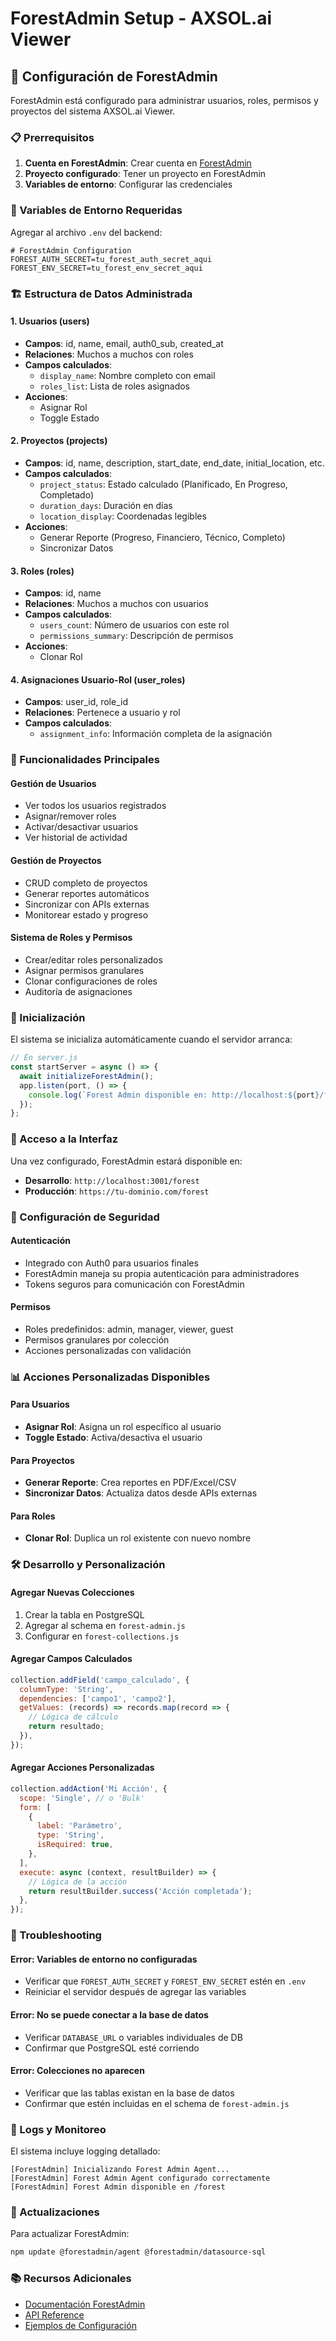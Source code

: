 # ForestAdmin Setup - AXSOL.ai Viewer

## 🚀 Configuración de ForestAdmin

ForestAdmin está configurado para administrar usuarios, roles, permisos y proyectos del sistema AXSOL.ai Viewer.

### 📋 Prerrequisitos

1. **Cuenta en ForestAdmin**: Crear cuenta en [ForestAdmin](https://www.forestadmin.com/)
2. **Proyecto configurado**: Tener un proyecto en ForestAdmin
3. **Variables de entorno**: Configurar las credenciales

### 🔧 Variables de Entorno Requeridas

Agregar al archivo `.env` del backend:

```env
# ForestAdmin Configuration
FOREST_AUTH_SECRET=tu_forest_auth_secret_aqui
FOREST_ENV_SECRET=tu_forest_env_secret_aqui
```

### 🏗️ Estructura de Datos Administrada

#### 1. **Usuarios (users)**
- **Campos**: id, name, email, auth0_sub, created_at
- **Relaciones**: Muchos a muchos con roles
- **Campos calculados**:
  - `display_name`: Nombre completo con email
  - `roles_list`: Lista de roles asignados
- **Acciones**:
  - Asignar Rol
  - Toggle Estado

#### 2. **Proyectos (projects)**
- **Campos**: id, name, description, start_date, end_date, initial_location, etc.
- **Campos calculados**:
  - `project_status`: Estado calculado (Planificado, En Progreso, Completado)
  - `duration_days`: Duración en días
  - `location_display`: Coordenadas legibles
- **Acciones**:
  - Generar Reporte (Progreso, Financiero, Técnico, Completo)
  - Sincronizar Datos

#### 3. **Roles (roles)**
- **Campos**: id, name
- **Relaciones**: Muchos a muchos con usuarios
- **Campos calculados**:
  - `users_count`: Número de usuarios con este rol
  - `permissions_summary`: Descripción de permisos
- **Acciones**:
  - Clonar Rol

#### 4. **Asignaciones Usuario-Rol (user_roles)**
- **Campos**: user_id, role_id
- **Relaciones**: Pertenece a usuario y rol
- **Campos calculados**:
  - `assignment_info`: Información completa de la asignación

### 🎯 Funcionalidades Principales

#### **Gestión de Usuarios**
- Ver todos los usuarios registrados
- Asignar/remover roles
- Activar/desactivar usuarios
- Ver historial de actividad

#### **Gestión de Proyectos**
- CRUD completo de proyectos
- Generar reportes automáticos
- Sincronizar con APIs externas
- Monitorear estado y progreso

#### **Sistema de Roles y Permisos**
- Crear/editar roles personalizados
- Asignar permisos granulares
- Clonar configuraciones de roles
- Auditoría de asignaciones

### 🚀 Inicialización

El sistema se inicializa automáticamente cuando el servidor arranca:

```javascript
// En server.js
const startServer = async () => {
  await initializeForestAdmin();
  app.listen(port, () => {
    console.log(`Forest Admin disponible en: http://localhost:${port}/forest`);
  });
};
```

### 📱 Acceso a la Interfaz

Una vez configurado, ForestAdmin estará disponible en:
- **Desarrollo**: `http://localhost:3001/forest`
- **Producción**: `https://tu-dominio.com/forest`

### 🔐 Configuración de Seguridad

#### **Autenticación**
- Integrado con Auth0 para usuarios finales
- ForestAdmin maneja su propia autenticación para administradores
- Tokens seguros para comunicación con ForestAdmin

#### **Permisos**
- Roles predefinidos: admin, manager, viewer, guest
- Permisos granulares por colección
- Acciones personalizadas con validación

### 📊 Acciones Personalizadas Disponibles

#### **Para Usuarios**
- **Asignar Rol**: Asigna un rol específico al usuario
- **Toggle Estado**: Activa/desactiva el usuario

#### **Para Proyectos**
- **Generar Reporte**: Crea reportes en PDF/Excel/CSV
- **Sincronizar Datos**: Actualiza datos desde APIs externas

#### **Para Roles**
- **Clonar Rol**: Duplica un rol existente con nuevo nombre

### 🛠️ Desarrollo y Personalización

#### **Agregar Nuevas Colecciones**
1. Crear la tabla en PostgreSQL
2. Agregar al schema en `forest-admin.js`
3. Configurar en `forest-collections.js`

#### **Agregar Campos Calculados**
```javascript
collection.addField('campo_calculado', {
  columnType: 'String',
  dependencies: ['campo1', 'campo2'],
  getValues: (records) => records.map(record => {
    // Lógica de cálculo
    return resultado;
  }),
});
```

#### **Agregar Acciones Personalizadas**
```javascript
collection.addAction('Mi Acción', {
  scope: 'Single', // o 'Bulk'
  form: [
    {
      label: 'Parámetro',
      type: 'String',
      isRequired: true,
    },
  ],
  execute: async (context, resultBuilder) => {
    // Lógica de la acción
    return resultBuilder.success('Acción completada');
  },
});
```

### 🐛 Troubleshooting

#### **Error: Variables de entorno no configuradas**
- Verificar que `FOREST_AUTH_SECRET` y `FOREST_ENV_SECRET` estén en `.env`
- Reiniciar el servidor después de agregar las variables

#### **Error: No se puede conectar a la base de datos**
- Verificar `DATABASE_URL` o variables individuales de DB
- Confirmar que PostgreSQL esté corriendo

#### **Error: Colecciones no aparecen**
- Verificar que las tablas existan en la base de datos
- Confirmar que estén incluidas en el schema de `forest-admin.js`

### 📝 Logs y Monitoreo

El sistema incluye logging detallado:
```
[ForestAdmin] Inicializando Forest Admin Agent...
[ForestAdmin] Forest Admin Agent configurado correctamente
[ForestAdmin] Forest Admin disponible en /forest
```

### 🔄 Actualizaciones

Para actualizar ForestAdmin:
```bash
npm update @forestadmin/agent @forestadmin/datasource-sql
```

### 📚 Recursos Adicionales

- [Documentación ForestAdmin](https://docs.forestadmin.com/)
- [API Reference](https://docs.forestadmin.com/developer-guide-agents-nodejs/)
- [Ejemplos de Configuración](https://github.com/ForestAdmin/agent-nodejs)
